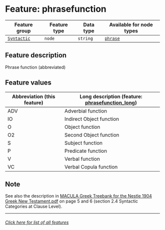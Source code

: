 # Feature: phrasefunction

Feature group | Feature type | Data type | Available for node types
---  | --- | --- | ---
[`Syntactic`](home.md#Syntactic-features) | `node` | `string` | [`phrase`](phrasenodefeatures.md#readme)

## Feature description
Phrase function (abbreviated)

## Feature values

Abbreviation (this feature) | Long description (feature: [phrasefunction_long](phrasefunction_long.md#readme))
--- | --- 
ADV | Adverbial function
IO | Indirect Object function
O | Object function
O2 | Second Object function
S | Subject function
P | Predicate function
V | Verbal function
VC | Verbal Copula function

## Note
See also the description in [MACULA Greek Treebank for the Nestle 1904 Greek New Testament.pdf](https://nbviewer.org/github/biblicalhumanities/greek-new-testament/blob/master/syntax-trees/nestle1904/doc/Nestle%201904%20Treebank%20Documentation.pdf) on page 5 and 6 (section 2.4 Syntactic Categories at Clause Level).


---
###### [Click here for list of all features](home.md#readme)
